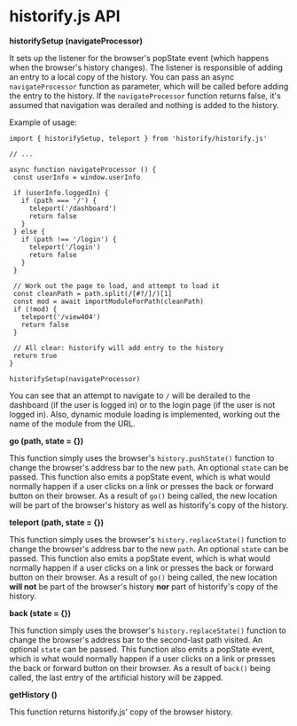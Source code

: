 # historify.js API


**historifySetup (navigateProcessor)**

It sets up the listener for the browser's popState event (which happens when the browser's history changes). The listener is responsible of adding an entry to a local copy of the history.
You can pass an async `navigateProcessor` function as parameter, which will be called before adding the entry to the history. If the `navigateProcessor` function returns false, it's assumed that navigation was derailed and nothing is added to the history.


Example of usage:

````
import { historifySetup, teleport } from 'historify/historify.js'

// ...

async function navigateProcessor () {
 const userInfo = window.userInfo

 if (userInfo.loggedIn) {
   if (path === '/') {
     teleport('/dashboard')
     return false
   }
 } else {
   if (path !== '/login') {
     teleport('/login')
     return false
   }
 }

 // Work out the page to load, and attempt to load it
 const cleanPath = path.split(/[#?/]/)[1]
 const mod = await importModuleForPath(cleanPath)
 if (!mod) {
   teleport('/view404')
   return false
 }

 // All clear: historify will add entry to the history
 return true
}

historifySetup(navigateProcessor)

````

You can see that an attempt to navigate to `/` will be derailed to the dashboard (if the user is logged in) or to the login page (if the user is not logged in). Also, dynamic module loading is implemented, working out the name of the module from the URL.

**go (path, state = {})**

This function simply uses the browser's `history.pushState()` function to change the browser's address bar to the new `path`. An optional `state` can be passed. This function also emits a popState event, which is what would normally happen if a user clicks on a link or presses the back or forward button on their browser. As a result of `go()` being called, the new location will be part of the browser's history as well as historify's copy of the history.

**teleport (path, state = {})**

This function simply uses the browser's `history.replaceState()` function to change the browser's address bar to the new `path`. An optional `state` can be passed. This function also emits a popState event, which is what would normally happen if a user clicks on a link or presses the back or forward button on their browser. As a result of `go()` being called, the new location **will not** be part of the browser's history **nor** part of historify's copy of the history.


**back (state = {})**

This function simply uses the browser's `history.replaceState()` function to change the browser's address bar to the second-last path visited. An optional `state` can be passed. This function also emits a popState event, which is what would normally happen if a user clicks on a link or presses the back or forward button on their browser. As a result of `back()` being called, the last entry of the artificial history will be zapped.

**getHistory ()**

This function returns historify.js' copy of the browser history.
